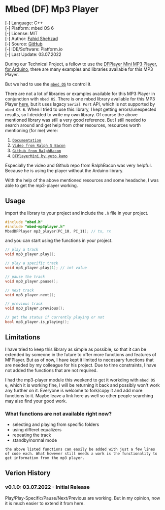 # Mbed (DF) Mp3 Player

[-] Language: C++<br>
[-] Platform: mbed OS 6<br>
[-] License: MIT<br>
[-] Author: [Fahid Shehzad]()<br>
[-] Source: [GitHub]()<br>
[-] IDE/Software: Platform.io<br>
[-] Last Update: 03.07.2022

During our Technical Project, a fellow to use the  [DFPlayer Mini MP3 Player, for Arduino](https://www.dfrobot.com/product-1121.html), there are many examples and libraries available for this MP3 Player.

But we had to use the [`mbed OS`](https://mbed.org/) to control it. 

There are not a lot of libraries or examples available for this MP3 Player in conjunction with `mbed OS`. There is one mbed library available for this MP3 Player [here](https://os.mbed.com/users/kysiki/code/DFPlayerMini/), but it uses lagacy `Serial Port` API, which is not supported by `mbed OS 6`. When I tried to use this library, I kept getting errors/unexpected results, so I decided to write my own library. Of course the above mentioned library was still a very good reference. But I still needed to search around and get help from other resources, resources worth mentioning (for me) were: 
1. [`Documentation`](https://wiki.dfrobot.com/DFPlayer_Mini_SKU_DFR0299)
2. [`Video from Ralph S Bacon`](https://www.youtube.com/watch?v=TjomLQs0KgY)
3. [`Github from RalphBacon`](https://github.com/RalphBacon/MP3-Player-DFPlayer)
4. [`DFPlayerMini by yuto kamo`](https://os.mbed.com/users/kysiki/code/DFPlayerMini/)

Especially the video and Github repo from RalphBacon was very helpful. Because he is using the player without the Arduino library.

With the help of the above mentioned resources and some headache, I was able to get the mp3-player working.

## Usage
import the library to your project and include the `.h` file in your project.

```cpp
#include "mbed.h"
#include "mbed-mp3player.h"
MbedDFPlayer mp3_player(PC_10, PC_11); // tx, rx
```
and you can start using the functions in your project.

```cpp
// play a track
void mp3_player.play();

// play a specific track 
void mp3_player.play(1); // int value

// pause the track
void mp3_player.pause();

// next track
void mp3_player.next();

// previous track
void mp3_player.previous();

// get the status if currently playing or not
bool mp3_player.is_playing();
```
## Limitations
I have tried to keep this library as simple as possible, so that it can be extended by someone in the future to offer more functions and features of MFPlayer. But as of now, I have kept it limited to necessary functions that are needed by my colleague for his project. Due to time constraints, I have not added the functions that are not required.

I had the mp3-player module this weekend to get it workding with `mbed OS 6`, which it is working fine, I will be returning it back and possibly won't work any further on it. Everyone is welcome to fork/copy it and add more functions to it. Maybe leave a link here as well so other people searching may also find your good work.

### What functions are not available right now?
- selecting and playing from specific folders
- using differet equalizers
- repeating the track
- standby/normal mode

`the above listed functions can easily be added with just a few lines of code each. What however still needs a work is the functionality to get information from the mp3 player.`

## Verion History
### v0.1.0: 03.07.2022 - Initial Release
Play/Play-Specific/Pause/Next/Previous are working. But in my opinion, now it is much easier to extend it from here.